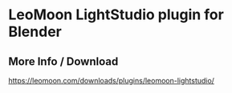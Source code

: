 # LeoMoon LightStudio plugin for Blender
## More Info / Download
https://leomoon.com/downloads/plugins/leomoon-lightstudio/
